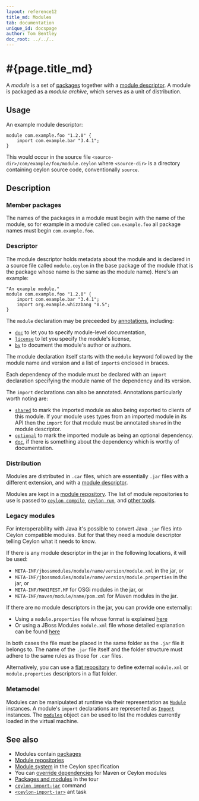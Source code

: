 ```yaml
---
layout: reference12
title_md: Modules
tab: documentation
unique_id: docspage
author: Tom Bentley
doc_root: ../../..
---
```


# #{page.title_md}

A *module* is a set of [packages](../package) together with a 
[module descriptor](#descriptor). A module is packaged as a 
*module archive*, which serves as a unit of distribution.

## Usage 

An example module descriptor:

<!-- check:none -->
<!-- try: -->
    module com.example.foo "1.2.0" {
        import com.example.bar "3.4.1";
    }
    
This would occur in the source file 
`<source-dir>/com/example/foo/module.ceylon` where `<source-dir>` 
is a directory containing ceylon source code, conventionally 
`source`.

## Description

### Member packages

The names of the packages in a module must begin with the name 
of the module, so for example in a module called `com.example.foo` 
all package names must begin `com.example.foo`.

### Descriptor

The module descriptor holds metadata about the module and is 
declared in a source file called
`module.ceylon` in the base package of the module (that is the 
package whose name is the same as the module name). Here's an 
example:

<!-- check:none -->
<!-- try: -->
    "An example module."
    module com.example.foo "1.2.0" {
        import com.example.bar "3.4.1";
        import org.example.whizzbang "0.5";
    }

The `module` declaration may be preceeded by [annotations](../annotation), 
including:

* [`doc`](#{site.urls.apidoc_1_2}/index.html#doc) 
  to let you to specify module-level documentation,
* [`license`](#{site.urls.apidoc_1_2}/index.html#license) 
  to let you specify the module's license,
* [`by`](#{site.urls.apidoc_1_2}/index.html#by) 
  to document the module's author or authors. 

The module declaration itself starts with the `module` keyword 
followed by the module name and version and a list of `import`s 
enclosed in braces.

Each dependency of the module must be declared with an `import` 
declaration specifying the module name of the dependency and 
its version. 

The `import` declarations can also be annotated. Annotations 
particularly worth noting are:

* [`shared`](#{site.urls.apidoc_1_2}/index.html#shared) to mark the 
  imported module as also being exported to clients of this 
  module. If your module uses types from an imported module in 
  its API then the `import` for that module must be annotated 
  `shared` in the module descriptor.
* [`optional`](#{site.urls.apidoc_1_2}/index.html#optional) to mark
  the imported module as being an optional dependency.
* [`doc`](#{site.urls.apidoc_1_2}/index.html#doc), 
  if there is something about the dependency which is worthy of documentation.


### Distribution

Modules are distributed in `.car` files, which are essentially 
`.jar` files with a different extension, and with a 
[module descriptor](#descriptor).

Modules are kept in a [module repository](../../repository). The 
list of module repositories to use is passed to 
[`ceylon compile`](#{site.urls.ceylon_tool_current}/ceylon-compile.html), 
[`ceylon run`](##{site.urls.ceylon_tool_current}/ceylon-run.html), 
and [other tools](#{page.doc_root}/reference/#tools).

### Legacy modules

For interoperability with Java it's possible to convert Java `.jar` files into Ceylon
compatible modules. But for that they need a module descriptor telling Ceylon what it
needs to know.

If there is any module descriptor in the jar in the following locations, it will be used:

- `META-INF/jbossmodules/module/name/version/module.xml` in the jar, or
- `META-INF/jbossmodules/module/name/version/module.properties` in the jar, or
- `META-INF/MANIFEST.MF` for OSGi modules in the jar, or
- `META-INF/maven/module/name/pom.xml` for Maven modules in the jar.

If there are no module descriptors in the jar, you can provide one externally:

* Using a `module.properties` file whose format is explained [here](../module-properties)
* Or using a JBoss Modules `module.xml` file whose detailed explanation can be found
[here](https://docs.jboss.org/author/display/MODULES/Module+descriptors)

In both cases the file must be placed in the same folder as the `.jar` file it belongs to.
The name of the `.jar` file itself and the folder structure must adhere to the same rules
as those for `.car` files.

Alternatively, you can use a [flat repository](../../interoperability/ceylon-on-jvm#flat_repositories)
to define external `module.xml` or `module.properties` descriptors in a flat folder.

### Metamodel

Modules can be manipulated at runtime via their representation as
[`Module`](#{site.urls.apidoc_1_2}/meta/declaration/Module.type.html) instances. 
A module's `import` declarations are represented as
[`Import`](#{site.urls.apidoc_1_2}/meta/declaration/Import.type.html) instances.
The [`modules`](#{site.urls.apidoc_1_2}/meta/modules.object.html) object can be 
used to list the modules currently loaded in the virtual machine.

## See also

* Modules contain [packages](../package)
* [Module repositories](../../repository)
* [Module system](#{site.urls.spec_current}#modulesystem)
  in the Ceylon specification
* You can [override dependencies](./overrides) for Maven or Ceylon modules
* [Packages and modules](/documentation/1.0/tour/modules/) in the tour
* [`ceylon import-jar`](#{site.urls.ceylon_tool_current}/ceylon-import-jar.html) command
* [`<ceylon-import-jar>`](../../tool/ant-ceylon-import-jar) ant task
